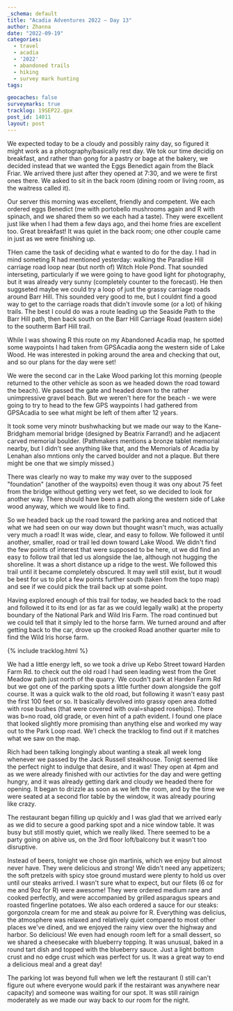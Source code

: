 ```yaml
---
_schema: default
title: "Acadia Adventures 2022 – Day 13"
author: Zhanna
date: "2022-09-19"
categories: 
  - travel
  - acadia
  - '2022'
  - abandoned trails
  - hiking
  - survey mark hunting
tags:

geocaches: false
surveymarks: true
tracklog: 19SEP22.gpx
post_id: 14011
layout: post  
---
```


We expected today to be a cloudy and possibly rainy day, so figured it might work as a photography/basically rest day. We tok our time decidig on breakfast, and rather than gong for a pastry or bage at the bakery, we decided instead that we wanted the Eggs Benedict again from the Black Friar. We arrived there just after they opened at 7:30, and we were te first ones there. We asked to sit in the back room (dining room or living room, as the waitress called it).

Our server this morning was excellent, friendly and competent. We each ordered eggs Benedict (me with portobello mushrooms again and R with spinach, and we shared them so we each had a taste). They were excellent just like when I had them a few days ago, and thei home fries are excellent too. Great breakfast! It was quiet in the back room; one other couple came in just as we were finishing up.

THen came the task of deciding what e wanted to do for the day. I had in mind someting R had mentioned yesterday: walking the Paradise Hill carriage road loop near (but north of) Witch Hole Pond. That sounded interseting, particularly if we were going to have good light for photography, but it was already very sunny (completely counter to the forecast). He then suggseted maybe we could try a loop of just the grassy carriage roads around Barr Hill. This sounded very good to me, but I couldnt find a good way to get to the carriage roads that didn't invovle some (or a lot) of hiking trails. The best I could do was a route leading up the Seaside Path to the Barr Hill path, then back south on the Barr Hill Carriage Road (eastern side) to the southerm Barf Hill trail.

While I was showing R this route on my Abandoned Acadia map, he spotted some waypoints I had taken from GPSAcadia aong the western side of Lake Wood. He was interested in poking around the area and checking that out, and so our plans for the day were set!

We were the second car in the Lake Wood parking lot this morning (people returned to the other vehicle as soon as we headed down the road toward the beach). We passed the gate and headed down to the rather unimpressive gravel beach. But we weren't here for the beach - we were going to try to head to the few GPS waypoints I had gathered from GPSAcadia to see what might be left of them after 12 years.

It took some very minotr bushwhacking but we made our way to the Kane-Bridgham memorial bridge (designed by Beatrix Farrand!) and he adjacent carved memorial boulder. (Pathmakers mentions a bronze tablet memorial nearby, but I didn't see anything like that, and the Memorials of Acadia by Lenahan also mntions only the carved boulder and not a plaque. But there might be one that we simply missed.)

There was clearly no way to make my way over to the supposed "foundation" (another of the waypoits) even thoug it was ony about 75 feet from the bridge without getting very wet feet, so we decided to look for another way. There should have been a path along the western side of Lake wood anyway, which we would like to find.

So we headed back up the road toward the parking area and noticed that what we had seen on our way down but thought wasn't much, was actually very much a road! It was wide, clear, and easy to follow. We followed it until another, smaller, road or trail led down toward Lake Wood. We didn't find the few points of interest that were supposed to be here, ut we did find an easy to follow trail that led us alongside the lae, although not hugging the shoreline. It was a short distance up a ridge to the west. We followed this trail until it became completely obscured. It may well still exist, but it woudl be best for us to plot a few points further south (taken from the topo map) and see if we could pick the trail back up at some point. 

Having explored enough of this trail for today, we headed back to the road and followed it to its end (or as far as we could legally walk) at the property boundary of the National Park and Wild Iris Farm.  The road continued but we could tell that it simply led to the horse farm. We turned around and after getting back to the car, drove up the crooked Road another quarter mile to find the Wild Iris horse farm.

{% include tracklog.html %}

We had a little energy left, so we took a drive up Kebo Street toward Harden Farm Rd. to check out the old road I had seen leading west from the Gret Meadow path just north of the quarry. We coudn't park at Harden Farm Rd but we got one of the parking spots a little further down alongside the golf course. It was a quick walk to the old road, but following it wasn't easy past the first 100 feet or so. It basically devolved into grassy open area dotted with rose bushes (that were covered with oval=shaped rosehips). There was b=no road, old grade, or even hint of a path evident. I found one place that looked slightly more promising than anything else and worked my way out to the Park Loop road. We'l check the tracklog to find out if it matches what we saw on the map. 

Rich had been talking longingly about wanting a steak all week long whenever we passed by the Jack Russell steakhouse. Tonigt seemed like the perfect night to indulge that desire, and it was! They open at 4pm and as we were already finished with our activties for the day and were getting hungry, and it was already getting dark and cloudy we headed there for opening. It began to drizzle as soon as we left the room, and by the time we were seated at a second flor table by the window, it was already pouring like crazy.

The restaurant began filling up quickly and I was glad that we arrived early as we did to secure a good parking spot and a nice window table. It was busy but still mostly quiet, which we really liked. There seemed to be a party going on abive us, on the 3rd floor loft/balcony but it wasn't too disruptive.

Instead of beers, tonight we chose gin martinis, which we enjoy but almost never have. They were delicious and strong! We didn't need any appetizers; the soft pretzels with spicy stoe ground mustard were plenty to hold us over until our steaks arrived. I wasn't sure what to expect, but our filets (6 oz for me and 9oz for R) were awesome! They were ordered medium rare and cooked perfectly, and were accompanied by grilled asparagus spears and roasted fingerline potatoes. We also each ordered a sauce for our steaks: gorgonzola cream for me and steak au poivre for R. Everything was delicius, the atmosphere was relaxed and relatively quiet compared to most other places we've dined, and we enjoyed the rainy view over the highway and harbor. So delicious! We even had enough room left for a small dessert, so we shared a cheesecake with blueberry topping. It was unusual, baked in a round tart dish and topped with the blueberry sauce. Just a light bottom crust and no edge crust which was perfect for us. It was a great way to end a delicious meal and a great day!

The parking lot was beyond full when we left the restaurant (I still can't figure out where everyone would park if the restairant was anywhere near capacity) and someone was waiting for our spot. It was still rainign moderately as we made our way back to our room for the night.